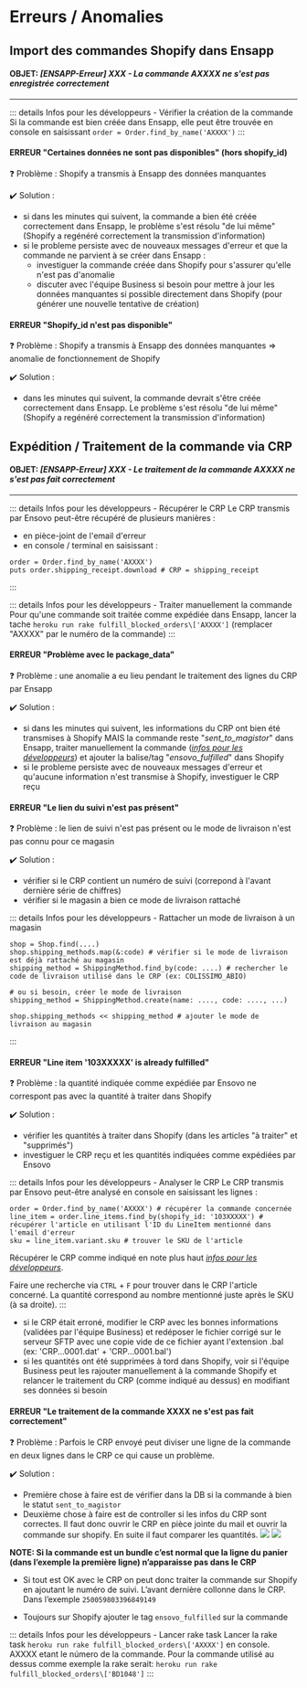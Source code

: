 # Erreurs / Anomalies

## Import des commandes Shopify dans Ensapp

#### OBJET: *[ENSAPP-Erreur] XXX - La commande AXXXX ne s'est pas enregistrée correctement*

____

::: details Infos pour les développeurs - Vérifier la création de la commande
Si la commande est bien créée dans Ensapp, elle peut être trouvée en console en saisissant `order = Order.find_by_name('AXXXX')`
:::

#### ERREUR "Certaines données ne sont pas disponibles" (hors shopify_id)

:question: Problème : Shopify a transmis à Ensapp des données manquantes

:heavy_check_mark: Solution : 
- si dans les minutes qui suivent, la commande a bien été créée correctement dans Ensapp, le problème s'est résolu "de lui même" (Shopify a regénéré correctement la transmission d'information)
- si le probleme persiste avec de nouveaux messages d'erreur et que la commande ne parvient à se créer dans Ensapp :
  - investiguer la commande créée dans Shopify pour s'assurer qu'elle n'est pas d'anomalie
  - discuter avec l'équipe Business si besoin pour mettre à jour les données manquantes si possible directement dans Shopify (pour générer une nouvelle tentative de création)

#### ERREUR "Shopify_id n'est pas disponible"

:question: Problème : Shopify a transmis à Ensapp des données manquantes => anomalie de fonctionnement de Shopify

:heavy_check_mark: Solution : 
- dans les minutes qui suivent, la commande devrait s'être créée correctement dans Ensapp. Le problème s'est résolu "de lui même" (Shopify a regénéré correctement la transmission d'information)


## Expédition / Traitement de la commande via CRP

#### OBJET: *[ENSAPP-Erreur] XXX - Le traitement de la commande AXXXX ne s'est pas fait correctement*

____

::: details Infos pour les développeurs - Récupérer le CRP
Le CRP transmis par Ensovo peut-être récupéré de plusieurs manières :
- en pièce-joint de l'email d'erreur
- en console / terminal en saisissant :
```
order = Order.find_by_name('AXXXX')
puts order.shipping_receipt.download # CRP = shipping_receipt
```
:::

::: details Infos pour les développeurs - Traiter manuellement la commande
Pour qu'une commande soit traitée comme expédiée dans Ensapp, lancer la tache `heroku run rake fulfill_blocked_orders\['AXXXX']` (remplacer "AXXXX" par le numéro de la commande)
:::

#### ERREUR "Problème avec le package_data"

:question: Problème : une anomalie a eu lieu pendant le traitement des lignes du CRP par Ensapp

:heavy_check_mark: Solution : 

- si dans les minutes qui suivent, les informations du CRP ont bien été transmises à Shopify MAIS la commande reste "*sent_to_magistor*" dans Ensapp, traiter manuellement la commande (*[infos pour les développeurs](https://documentation-ensapp.netlify.app/ensapp/errors.html#expedition-traitement-de-la-commande-via-crp)*) et ajouter la balise/tag "*ensovo_fulfilled*" dans Shopify
- si le probleme persiste avec de nouveaux messages d'erreur et qu'aucune information n'est transmise à Shopify, investiguer le CRP reçu

#### ERREUR "Le lien du suivi n'est pas présent"

:question: Problème : le lien de suivi n'est pas présent ou le mode de livraison n'est pas connu pour ce magasin

:heavy_check_mark: Solution : 

- vérifier si le CRP contient un numéro de suivi (correpond à l'avant dernière série de chiffres)
- vérifier si le magasin a bien ce mode de livraison rattaché

::: details Infos pour les développeurs - Rattacher un mode de livraison à un magasin
```
shop = Shop.find(....)
shop.shipping_methods.map(&:code) # vérifier si le mode de livraison est déjà rattaché au magasin
shipping_method = ShippingMethod.find_by(code: ....) # rechercher le code de livraison utilisé dans le CRP (ex: COLISSIMO_ABIO)

# ou si besoin, créer le mode de livraison
shipping_method = ShippingMethod.create(name: ...., code: ...., ...)

shop.shipping_methods << shipping_method # ajouter le mode de livraison au magasin
```
:::

#### ERREUR "Line item '103XXXXX' is already fulfilled"

:question: Problème : la quantité indiquée comme expédiée par Ensovo ne correspont pas avec la quantité à traiter dans Shopify

:heavy_check_mark: Solution : 

- vérifier les quantités à traiter dans Shopify (dans les articles "à traiter" et "supprimés")
- investiguer le CRP reçu et les quantités indiquées comme expédiées par Ensovo


::: details Infos pour les développeurs - Analyser le CRP
Le CRP transmis par Ensovo peut-être analysé en console en saisissant les lignes :
```
order = Order.find_by_name('AXXXX') # récupérer la commande concernée
line_item = order.line_items.find_by(shopify_id: '103XXXXX') # récupérer l'article en utilisant l'ID du LineItem mentionné dans l'email d'erreur
sku = line_item.variant.sku # trouver le SKU de l'article
```
Récupérer le CRP comme indiqué en note plus haut *[infos pour les développeurs](https://documentation-ensapp.netlify.app/ensapp/errors.html#objet-ensapp-erreur-xxx-le-traitement-de-la-commande-axxxx-ne-s-est-pas-fait-correctement)*.

Faire une recherche via `CTRL` + `F` pour trouver dans le CRP l'article concerné. La quantité correspond au nombre mentionné juste après le SKU (à sa droite).
:::

- si le CRP était erroné, modifier le CRP avec les bonnes informations (validées par l'équipe Business) et redéposer le fichier corrigé sur le serveur SFTP avec une copie vide de ce fichier ayant l'extension .bal (ex: 'CRP...0001.dat' + 'CRP...0001.bal')
- si les quantités ont été supprimées à tord dans Shopify, voir si l'équipe Business peut les rajouter manuellement à la commande Shopify et relancer le traitement du CRP (comme indiqué au dessus) en modifiant ses données si besoin

#### ERREUR "Le traitement de la commande XXXX ne s'est pas fait correctement"

:question: Problème : Parfois le CRP envoyé peut diviser une ligne de la commande en deux lignes dans le CRP ce qui cause un problème.

:heavy_check_mark: Solution : 

- Première chose à faire est de vérifier dans la DB si la commande à bien le statut `sent_to_magistor`
- Deuxième chose à faire est de controller si les infos du CRP sont correctes. Il faut donc ouvrir le CRP en pièce jointe du mail et ouvrir la commande sur shopify. En suite il faut comparer les quantités.
![](/images/shopify_order_li.png)
![](/images/CRP_quantities.png)

**NOTE: Si la commande est un bundle c’est normal que la ligne du panier (dans l’exemple la première ligne) n’apparaisse pas dans le CRP**

- Si tout est OK avec le CRP on peut donc traiter la commande sur Shopify en ajoutant le numéro de suivi. L’avant dernière collonne dans le CRP. Dans l’exemple `250059803396849149`

- Toujours sur Shopify ajouter le tag `ensovo_fulfilled` sur la commande

::: details Infos pour les développeurs - Lancer rake task
Lancer la rake task `heroku run rake fulfill_blocked_orders\['AXXXX']` en console. AXXXX etant le número de la commande. Pour la commande utilisé au dessus comme exemple la rake serait: 
`heroku run rake fulfill_blocked_orders\['BD1048']`
:::
